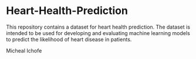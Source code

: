 # Heart-Health-Prediction
This repository contains a dataset for heart health prediction. The dataset is intended to be used for developing and evaluating machine learning models to predict the likelihood of heart disease in patients.

Micheal Ichofe
